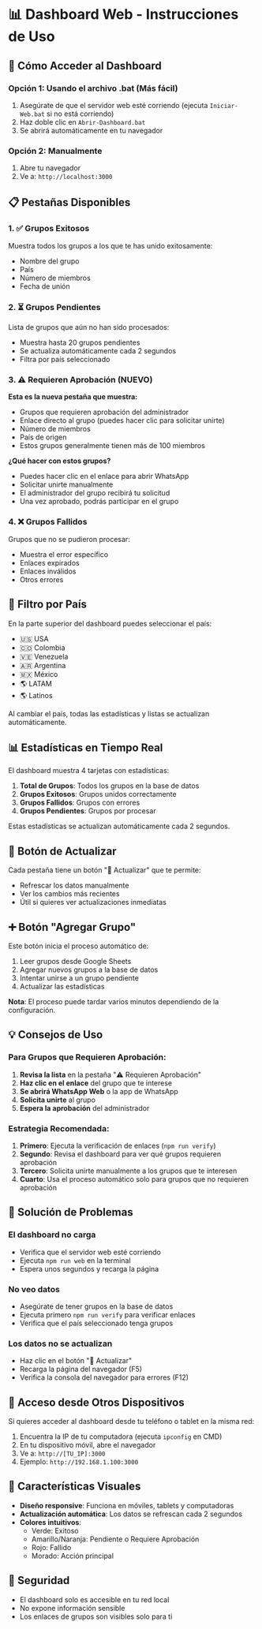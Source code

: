 # 📊 Dashboard Web - Instrucciones de Uso

## 🚀 Cómo Acceder al Dashboard

### Opción 1: Usando el archivo .bat (Más fácil)
1. Asegúrate de que el servidor web esté corriendo (ejecuta `Iniciar-Web.bat` si no está corriendo)
2. Haz doble clic en `Abrir-Dashboard.bat`
3. Se abrirá automáticamente en tu navegador

### Opción 2: Manualmente
1. Abre tu navegador
2. Ve a: `http://localhost:3000`

## 📋 Pestañas Disponibles

### 1. ✅ Grupos Exitosos
Muestra todos los grupos a los que te has unido exitosamente:
- Nombre del grupo
- País
- Número de miembros
- Fecha de unión

### 2. ⏳ Grupos Pendientes
Lista de grupos que aún no han sido procesados:
- Muestra hasta 20 grupos pendientes
- Se actualiza automáticamente cada 2 segundos
- Filtra por país seleccionado

### 3. ⚠️ Requieren Aprobación (NUEVO)
**Esta es la nueva pestaña que muestra:**
- Grupos que requieren aprobación del administrador
- Enlace directo al grupo (puedes hacer clic para solicitar unirte)
- Número de miembros
- País de origen
- Estos grupos generalmente tienen más de 100 miembros

**¿Qué hacer con estos grupos?**
- Puedes hacer clic en el enlace para abrir WhatsApp
- Solicitar unirte manualmente
- El administrador del grupo recibirá tu solicitud
- Una vez aprobado, podrás participar en el grupo

### 4. ❌ Grupos Fallidos
Grupos que no se pudieron procesar:
- Muestra el error específico
- Enlaces expirados
- Enlaces inválidos
- Otros errores

## 🎯 Filtro por País

En la parte superior del dashboard puedes seleccionar el país:
- 🇺🇸 USA
- 🇨🇴 Colombia
- 🇻🇪 Venezuela
- 🇦🇷 Argentina
- 🇲🇽 México
- 🌎 LATAM
- 🌎 Latinos

Al cambiar el país, todas las estadísticas y listas se actualizan automáticamente.

## 📊 Estadísticas en Tiempo Real

El dashboard muestra 4 tarjetas con estadísticas:

1. **Total de Grupos**: Todos los grupos en la base de datos
2. **Grupos Exitosos**: Grupos unidos correctamente
3. **Grupos Fallidos**: Grupos con errores
4. **Grupos Pendientes**: Grupos por procesar

Estas estadísticas se actualizan automáticamente cada 2 segundos.

## 🔄 Botón de Actualizar

Cada pestaña tiene un botón "🔄 Actualizar" que te permite:
- Refrescar los datos manualmente
- Ver los cambios más recientes
- Útil si quieres ver actualizaciones inmediatas

## ➕ Botón "Agregar Grupo"

Este botón inicia el proceso automático de:
1. Leer grupos desde Google Sheets
2. Agregar nuevos grupos a la base de datos
3. Intentar unirse a un grupo pendiente
4. Actualizar las estadísticas

**Nota**: El proceso puede tardar varios minutos dependiendo de la configuración.

## 💡 Consejos de Uso

### Para Grupos que Requieren Aprobación:

1. **Revisa la lista** en la pestaña "⚠️ Requieren Aprobación"
2. **Haz clic en el enlace** del grupo que te interese
3. **Se abrirá WhatsApp Web** o la app de WhatsApp
4. **Solicita unirte** al grupo
5. **Espera la aprobación** del administrador

### Estrategia Recomendada:

1. **Primero**: Ejecuta la verificación de enlaces (`npm run verify`)
2. **Segundo**: Revisa el dashboard para ver qué grupos requieren aprobación
3. **Tercero**: Solicita unirte manualmente a los grupos que te interesen
4. **Cuarto**: Usa el proceso automático solo para grupos que no requieren aprobación

## 🔧 Solución de Problemas

### El dashboard no carga
- Verifica que el servidor web esté corriendo
- Ejecuta `npm run web` en la terminal
- Espera unos segundos y recarga la página

### No veo datos
- Asegúrate de tener grupos en la base de datos
- Ejecuta primero `npm run verify` para verificar enlaces
- Verifica que el país seleccionado tenga grupos

### Los datos no se actualizan
- Haz clic en el botón "🔄 Actualizar"
- Recarga la página del navegador (F5)
- Verifica la consola del navegador para errores (F12)

## 📱 Acceso desde Otros Dispositivos

Si quieres acceder al dashboard desde tu teléfono o tablet en la misma red:

1. Encuentra la IP de tu computadora (ejecuta `ipconfig` en CMD)
2. En tu dispositivo móvil, abre el navegador
3. Ve a: `http://[TU_IP]:3000`
4. Ejemplo: `http://192.168.1.100:3000`

## 🎨 Características Visuales

- **Diseño responsive**: Funciona en móviles, tablets y computadoras
- **Actualización automática**: Los datos se refrescan cada 2 segundos
- **Colores intuitivos**:
  - Verde: Exitoso
  - Amarillo/Naranja: Pendiente o Requiere Aprobación
  - Rojo: Fallido
  - Morado: Acción principal

## 🔐 Seguridad

- El dashboard solo es accesible en tu red local
- No expone información sensible
- Los enlaces de grupos son visibles solo para ti
